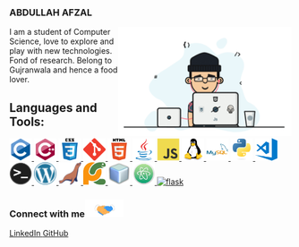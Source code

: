 ### ABDULLAH AFZAL

<p>
    <img align="right" src="./icon/programmer.gif" width="310px alt="programmergif">
</p>
	
I am a student of Computer Science, love to explore and play with new technologies. Fond of research. Belong to Gujranwala and hence a food lover.
	  
 

## Languages and Tools:
																		     
<p align="left"> 
			<a href="https://en.wikipedia.org/wiki/C_(programming_language)" target="_blank"> <img src="./icon/c-original.svg" alt="c" width="40" height="40"/ target="blank"> </a>
			<a href="https://en.wikipedia.org/wiki/C%2B%2B" target="_blank"> <img src="icon/cplusplus-original.svg" alt="cplusplus" width="40" height="40"/ target="blank"> </a>
			<a href="https://en.wikipedia.org/wiki/CSS" target="_blank"> <img src="icon/css3-original-wordmark.svg" alt="css3" width="40" height="40"/ target="blank"> </a> 
			<a href="https://git-scm.com/" target="_blank"> <img src="icon/git-scm-icon.svg" alt="git" width="40" height="40"/ target="blank"> </a> 
			<a href="https://en.wikipedia.org/wiki/HTML" target="_blank"> <img src="icon/html5-original-wordmark.svg" alt="html5" width="40" height="40"/ target="blank"> </a> 
			<a href="https://www.java.com" target="_blank"> <img src="icon/java-original.svg" alt="java" width="40" height="40"/ target="blank"> </a> 
			<a href="https://developer.mozilla.org/en-US/docs/Web/JavaScript" target="_blank"> <img src="icon/javascript-original.svg" alt="javascript" width="40" height="40"/ target="blank"> </a> 
			<a href="https://www.linux.org/" target="_blank"> <img src="icon/linux-original.svg" alt="linux" width="40" height="40"/ target="blank"> </a> 
			<a href="https://www.mysql.com/" target="_blank"> <img src="icon/mysql-original-wordmark.svg" alt="mysql" width="40" height="40"/ target="blank" > </a> 
			<a href="https://www.python.org" target="_blank"> <img src="icon/python-original.svg" alt="python" width="40" height="40"/ target="blank"> </a>
			<a href="https://code.visualstudio.com/" target="_blank"> <img src="icon/visual-studio-code.png" alt="visual-studio-code" width="40" height="40"/ target="blank"> </a>
			<a href="https://en.wikipedia.org/wiki/Windows_Terminal" target="_blank"> <img src="icon/terminal.png" alt="terminal" width="40" height="40"/ target="blank"> </a>
			<a href="https://en.wikipedia.org/wiki/WordPress" target="_blank"> <img src="icon/wordpress.png" alt="terminal" width="40" height="40"/ target="blank"> </a>
			<a href="https://en.wikipedia.org/wiki/MariaDB" target="_blank"> <img src="icon/mariadb.png" alt="terminal" width="40" height="40"/ target="blank"> </a>
			<a href="https://www.jetbrains.com/pycharm/" target="_blank"> <img src="icon/pycharm.svg" alt="pycharm" width="40" height="40"/ target="blank"> </a> 
			<a href="https://netbeans.apache.org//" target="_blank"> <img src="icon/netbeans.png" alt="netbeans" width="40" height="40"/ target="blank"> </a> 
			<a href="https://atom.io/" target="_blank"> <img src="icon/atom.png" alt="atom" width="40" height="40"/ target="blank"> </a>
			<a href="https://flask.palletsprojects.com/en/2.0.x/" target="_blank"> <img src="https://upload.wikimedia.org/wikipedia/commons/3/3c/Flask_logo.svg" alt="flask" width="40" height="40"/ target="blank"> </a>
		</p>

### Connect with me<img src="./icon/handshake.gif" height="32px">
	
<a href="https://www.linkedin.com/in/abdullah-afzal-5a5120176/" target= "_blank"> LinkedIn </a>
<a href="https://github.com/abdullah-afzal" target= "_blank">GitHub </a>
